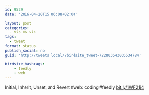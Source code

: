 ```yaml
---
id: 9529
date: '2016-04-20T15:06:08+02:00'

layout: post
categories:
  - Vis ma vie
tags:
  - tweet
format: status
publish_social: no
guid: 'http://tweets.local/?birdsite_tweet=722803543036534784'

birdsite_hashtags:
    - feedly
    - web
---
```


Initial, Inherit, Unset, and Revert #web: coding #feedly [bit.ly/1WF21j4](http://bit.ly/1WF21j4)